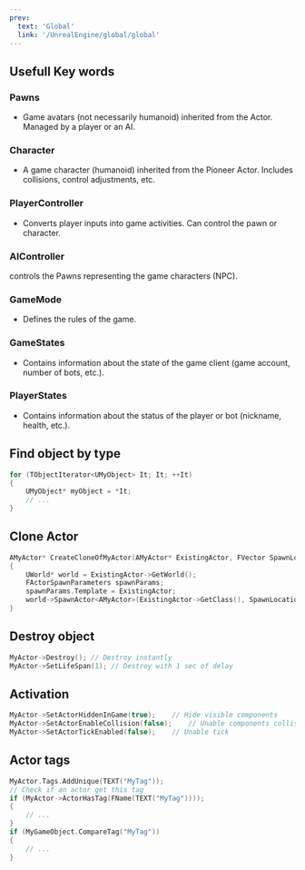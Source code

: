 ```yaml
---
prev:
  text: 'Global'
  link: '/UnrealEngine/global/global'
---
```

## Usefull Key words
### Pawns
- Game avatars (not necessarily humanoid) inherited from the Actor. Managed by a player or an AI.
### Character
- A game character (humanoid) inherited from the Pioneer Actor. Includes collisions, control adjustments, etc.
### PlayerController
- Converts player inputs into game activities. Can control the pawn or character. 
### AIController
controls the Pawns representing the game characters (NPC).
### GameMode
- Defines the rules of the game.
### GameStates
- Contains information about the state of the game client (game account, number of bots, etc.).
### PlayerStates
- Contains information about the status of the player or bot (nickname, health, etc.).

## Find object by type
```cpp
for (TObjectIterator<UMyObject> It; It; ++It)
{
    UMyObject* myObject = *It;
    // ...
}
```

## Clone Actor
```cpp
AMyActor* CreateCloneOfMyActor(AMyActor* ExistingActor, FVector SpawnLocation, FRotator SpawnRotation)
{
    UWorld* world = ExistingActor->GetWorld();
    FActorSpawnParameters spawnParams;
    spawnParams.Template = ExistingActor;
    world->SpawnActor<AMyActor>(ExistingActor->GetClass(), SpawnLocation, SpawnRotation, spawnParams);
}
```

## Destroy object
```cpp
MyActor->Destroy(); // Destroy instantly
MyActor->SetLifeSpan(1); // Destroy with 1 sec of delay
```

## Activation
```cpp
MyActor->SetActorHiddenInGame(true);    // Hide visible components
MyActor->SetActorEnableCollision(false);    // Unable components collision
MyActor->SetActorTickEnabled(false);    // Unable tick
```

## Actor tags
```cpp
MyActor.Tags.AddUnique(TEXT("MyTag"));
// Check if an actor get this tag
if (MyActor->ActorHasTag(FName(TEXT("MyTag"))));
{
    // ...
}
if (MyGameObject.CompareTag("MyTag"))
{
    // ...
}
```